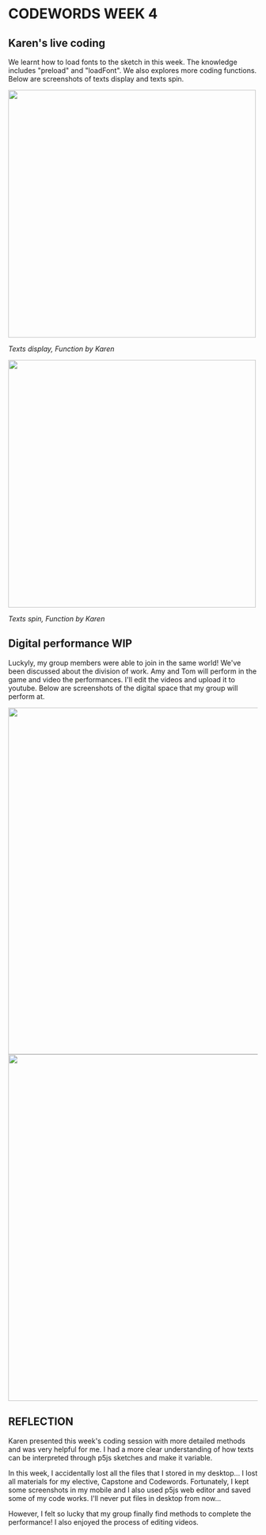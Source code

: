 # CODEWORDS WEEK 4

## Karen's live coding
We learnt how to load fonts to the sketch in this week. The knowledge includes "preload" and "loadFont". We also explores more coding functions. Below are screenshots of texts display and texts spin.

<img width="500" src="https://user-images.githubusercontent.com/68975607/91955049-3404c980-ed35-11ea-8375-404a5ec4d070.jpg">

*Texts display, Function by Karen*

<img width="500" src="https://user-images.githubusercontent.com/68975607/91955062-3830e700-ed35-11ea-97b2-987d3928413d.jpg">

*Texts spin, Function by Karen*

## Digital performance WIP

Luckyly, my group members were able to join in the same world! We've been discussed about the division of work. Amy and Tom will perform in the game and video the performances. I'll edit the videos and upload it to youtube. 
Below are screenshots of the digital space that my group will perform at.

<img width="700" src="https://user-images.githubusercontent.com/68975607/91949705-c6579e00-ed32-11ea-82b2-3186b067efa4.jpg">
<img width="700" src="https://user-images.githubusercontent.com/68975607/91949774-cbb4e880-ed32-11ea-8d93-9453a09f7c3d.jpg">

## REFLECTION
Karen presented this week's coding session with more detailed methods and was very helpful for me. I had a more clear understanding of how texts can be interpreted through p5js sketches and make it variable.

In this week, I accidentally lost all the files that I stored in my desktop... I lost all materials for my elective, Capstone and Codewords. Fortunately, I kept some screenshots in my mobile and I also used p5js web editor and saved some of my code works. I'll never put files in desktop from now...

However, I felt so lucky that my group finally find methods to complete the performance! I also enjoyed the process of editing videos.









